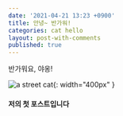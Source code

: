 ```yaml
---
date: '2021-04-21 13:23 +0900'
title: 안녕~ 반가워!
categories: cat hello
layout: post-with-comments
published: true
---
```


반가워요, 야옹!

![a street cat](/blog/assets/cat.jpg){: width="400px" }

#### 저의 첫 포스트입니다

